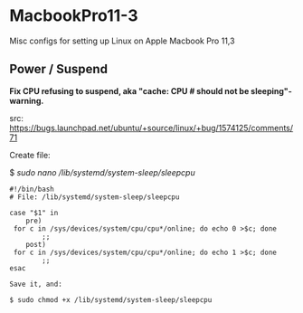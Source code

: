 # MacbookPro11-3
Misc configs for setting up Linux on Apple Macbook Pro 11,3

## Power / Suspend

**Fix CPU refusing to suspend, aka "cache: CPU # should not be sleeping"-warning.**

src: https://bugs.launchpad.net/ubuntu/+source/linux/+bug/1574125/comments/71

Create file:

$ *sudo nano /lib/systemd/system-sleep/sleepcpu*

```
#!/bin/bash
# File: /lib/systemd/system-sleep/sleepcpu

case "$1" in
    pre)
 for c in /sys/devices/system/cpu/cpu*/online; do echo 0 >$c; done
        ;;
    post)
 for c in /sys/devices/system/cpu/cpu*/online; do echo 1 >$c; done
        ;;
esac

Save it, and:

$ sudo chmod +x /lib/systemd/system-sleep/sleepcpu
```
